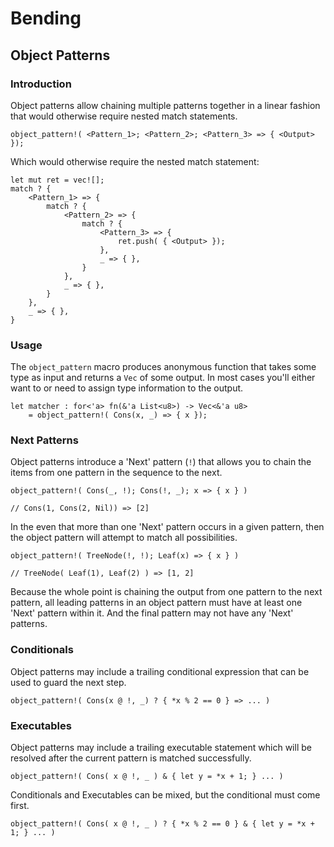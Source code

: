 
# Bending

## Object Patterns 

### Introduction

Object patterns allow chaining multiple patterns together in a linear fashion that would otherwise require nested match statements.

    object_pattern!( <Pattern_1>; <Pattern_2>; <Pattern_3> => { <Output> });

Which would otherwise require the nested match statement:

    let mut ret = vec![];
    match ? {
        <Pattern_1> => {
            match ? {
                <Pattern_2> => {
                    match ? {
                        <Pattern_3> => {
                            ret.push( { <Output> });
                        },
                        _ => { },
                    }
                },
                _ => { },
            }
        },
        _ => { },
    }

### Usage 

The `object_pattern` macro produces anonymous function that takes some type as input and returns a `Vec` of some output.  In most cases you'll either want to or need to assign type information to the output.

    let matcher : for<'a> fn(&'a List<u8>) -> Vec<&'a u8>
        = object_pattern!( Cons(x, _) => { x });

### Next Patterns

Object patterns introduce a 'Next' pattern (`!`) that allows you to chain the items from one pattern in the sequence to the next.

    object_pattern!( Cons(_, !); Cons(!, _); x => { x } )

    // Cons(1, Cons(2, Nil)) => [2] 

In the even that more than one 'Next' pattern occurs in a given pattern, then the object pattern will attempt to match all possibilities.

    object_pattern!( TreeNode(!, !); Leaf(x) => { x } )

    // TreeNode( Leaf(1), Leaf(2) ) => [1, 2]

Because the whole point is chaining the output from one pattern to the next pattern, all leading patterns in an object pattern must have at least one 'Next' pattern within it.  And the final pattern may not have any 'Next' patterns.


### Conditionals

Object patterns may include a trailing conditional expression that can be used to guard the next step.

    object_pattern!( Cons(x @ !, _) ? { *x % 2 == 0 } => ... )

### Executables

Object patterns may include a trailing executable statement which will be resolved after the current pattern is matched successfully.

    object_pattern!( Cons( x @ !, _ ) & { let y = *x + 1; } ... )

Conditionals and Executables can be mixed, but the conditional must come first.

    object_pattern!( Cons( x @ !, _ ) ? { *x % 2 == 0 } & { let y = *x + 1; } ... )

